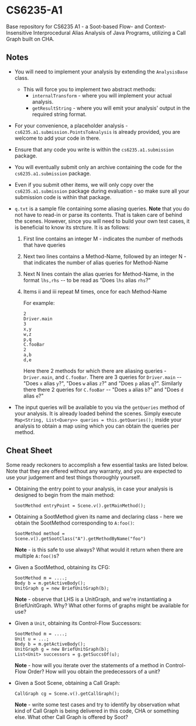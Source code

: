 # CS6235-A1
Base repository for CS6235 A1 - a Soot-based Flow- and Context-Insensitive Interprocedural Alias Analysis of Java Programs, utilizing a Call Graph built on CHA.

## Notes
* You will need to implement your analysis by extending the `AnalysisBase` class.
  * This will force you to implement two abstract methods:
    * `internalTransform` - where you will implement your actual analysis.
    * `getResultString` - where you will emit your analysis' output in the required string format.
* For your convenience, a placeholder analysis - `cs6235.a1.submission.PointsToAnalysis` is already provided, you are welcome to add your code in there.
* Ensure that any code you write is within the `cs6235.a1.submission` package.
* You will eventually submit only an archive containing the code for the `cs6235.a1.submission` package.
* Even if you submit other items, we will only copy over the `cs6235.a1.submission` package during evaluation - so make sure all your submission code is within that package.
* `q.txt` is a sample file containing some aliasing queries. **Note** that you do not have to read-in or parse its contents. That is taken care of behind the scenes. However, since you will need to build your own test cases, it is beneficial to know its strcture. It is as follows:
  1. First line contains an integer M - indicates the number of methods that have queries
  2. Next two lines contains a Method-Name, followed by an integer N - that indicates the number of alias queries for Method-Name
  3. Next N lines contain the alias queries for Method-Name, in the format `lhs,rhs` -- to be read as "Does `lhs` alias `rhs`?"
  4. Items ii and iii repeat M times, once for each Method-Name
  
     For example:
     ```
     2
     Driver.main
     3
     x,y
     w,z
     p,q
     C.fooBar
     2
     a,b
     d,e
     ```
     
     Here there 2 methods for which there are aliasing queries - `Driver.main`, and `C.fooBar`. There are 3 queries for `Driver.main` -- "Does `x` alias `y`?", "Does `w` alias `z`?" and "Does `p` alias `q`?". Similarly there there 2 queries for `C.fooBar` -- "Does `a` alias `b`?" and "Does `d` alias `e`?"
     
     
* The input queries will be available to you via the `getQueries` method of your analysis. It is already loaded behind the scenes. Simply execute `Map<String, List<Query>> queries = this.getQueries();` inside your analysis to obtain a map using which you can obtain the queries per method.


## Cheat Sheet
Some ready reckoners to accomplish a few essential tasks are listed below. Note that they are offered without any warranty, and you are expected to use your judgement and test things thoroughly yourself.
* Obtaining the entry point to your analysis, in case your analysis is designed to begin from the main method:
 
  `SootMethod entryPoint = Scene.v().getMainMethod();`
  
* Obtaining a SootMethod given its name and declaring class - here we obtain the SootMethod corresponding to `A:foo()`:

   `SootMethod method = Scene.v().getSootClass("A").getMethodByName("foo")`
   
   **Note** - is this safe to use always? What would it return when there are multiple `A:foo()`s?
   
   
* Given a SootMethod, obtaining its CFG:

   ```
  SootMethod m = ....;
  Body b = m.getActiveBody();
  UnitGraph g = new BriefUnitGraph(b);
    ```
  **Note** - observe that LHS is a UnitGraph, and we're instantiating a BriefUnitGraph. Why? What other forms of graphs might be available for use? 
  
* Given a `Unit`, obtaining its Control-Flow Successors:

  ```
  SootMethod m = ....;
  Unit u = ...;
  Body b = m.getActiveBody();
  UnitGraph g = new BriefUnitGraph(b);
  List<Unit> successors = g.getSuccsOf(u);
  ```

  **Note** - how will you iterate over the statements of a method in Control-Flow Order? How will you obtain the predecessors of a unit?

* Given a Soot Scene, obtaining a Call Graph:
 
   ```
   CallGraph cg = Scene.v().getCallGraph(); 
   ```
   
   **Note** - write some test cases and try to identify by observation what kind of Call Graph is being delivered in this code, CHA or something else. What other Call Graph is offered by Soot?
